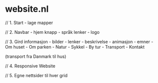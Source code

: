 # website.nl


// 1. Start
    - lage mapper

// 2. Navbar
    - hjem knapp
    - språk lenker
    - logo

// 3. Gird informasjon
    - bilder
    - lenker
    - beskrivelse
    - animasjon 
    - emner
        - Om huset
        - Om parken
        - Natur 
        - Sykkel
        - By tur
        - Transport
        - Kontakt

(transport fra Danmark til hus)

// 4. Responsive Website

// 5. Egne nettsider til hver grid

